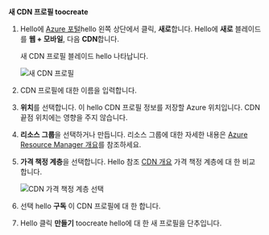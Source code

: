 **새 CDN 프로필 toocreate**

1. Hello에 [Azure 포털](https://portal.azure.com)hello 왼쪽 상단에서 클릭, **새로**합니다.  Hello에 **새로** 블레이드를 **웹 + 모바일**, 다음 **CDN**합니다.
   
    새 CDN 프로필 블레이드 hello 나타납니다.
   
    ![새 CDN 프로필](./media/cdn-create-profile/new-cdn-profile-include.png)
2. CDN 프로필에 대한 이름을 입력합니다.
3. **위치**를 선택합니다.  이 hello CDN 프로필 정보를 저장할 Azure 위치입니다.  CDN 끝점 위치에는 영향을 주지 않습니다.
4. **리소스 그룹**을 선택하거나 만듭니다.  리소스 그룹에 대한 자세한 내용은 [Azure Resource Manager 개요](../articles/azure-resource-manager/resource-group-overview.md#resource-groups)를 참조하세요.
5. **가격 책정 계층**을 선택합니다.  Hello 참조 [CDN 개요](../articles/cdn/cdn-overview.md#azure-cdn-features) 가격 책정 계층에 대 한 비교 합니다.
   
    ![CDN 가격 책정 계층 선택](./media/cdn-create-profile/cdn-choose-sku-include.png)
6. 선택 hello **구독** 이 CDN 프로필에 대 한 합니다.
7. Hello 클릭 **만들기** toocreate hello에 대 한 새 프로필을 단추입니다. 


